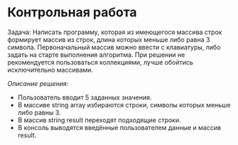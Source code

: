 # Контрольная работа

Задача: Написать программу, которая из имеющегося массива строк формирует массив из строк, длина которых меньше либо равна 3 символа. Первоначальный массив можно ввести с клавиатуры, либо задать на старте выполнения алгоритма. При решении не рекомендуется пользоваться коллекциями, лучше обойтись исключительно массивами.

*Описание решения:*

* Пользователь вводит 5 заданных значения. 
* В массиве string array избираются строки, символы которых меньше либо равны 3. 
* В массив string result переходят подходящие строки. 
* В консоль выводятся введённые пользователем данные и массив result. 